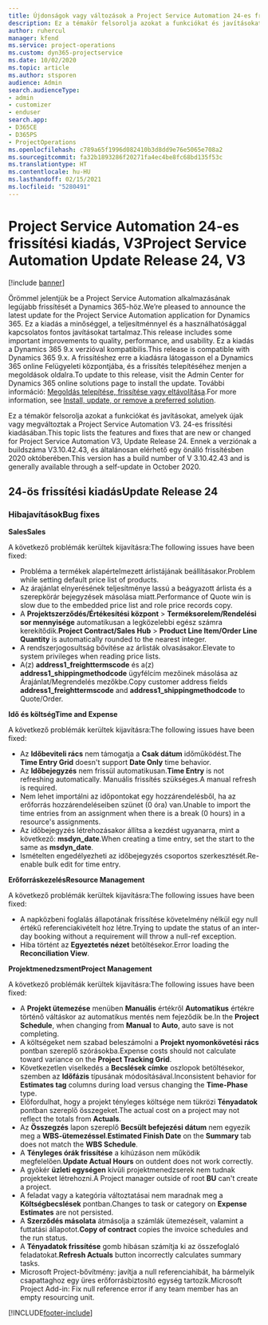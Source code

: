 ```yaml
---
title: Újdonságok vagy változások a Project Service Automation 24-es frissítési kiadásának V3 változatában
description: Ez a témakör felsorolja azokat a funkciókat és javításokat, amelyek elérhetők a Project Service Automation V3. 24-os frissítési kiadásában.
author: ruhercul
manager: kfend
ms.service: project-operations
ms.custom: dyn365-projectservice
ms.date: 10/02/2020
ms.topic: article
ms.author: stsporen
audience: Admin
search.audienceType:
- admin
- customizer
- enduser
search.app:
- D365CE
- D365PS
- ProjectOperations
ms.openlocfilehash: c789a65f1996d082410b3d8dd9e76e5065e708a2
ms.sourcegitcommit: fa32b1893286f20271fa4ec4be8fc68bd135f53c
ms.translationtype: HT
ms.contentlocale: hu-HU
ms.lasthandoff: 02/15/2021
ms.locfileid: "5280491"
---
```

# <a name="project-service-automation-update-release-24-v3"></a><span data-ttu-id="70469-103">Project Service Automation 24-es frissítési kiadás, V3</span><span class="sxs-lookup"><span data-stu-id="70469-103">Project Service Automation Update Release 24, V3</span></span>

[!include [banner](../includes/psa-now-project-operations.md)]

<span data-ttu-id="70469-104">Örömmel jelentjük be a Project Service Automation alkalmazásának legújabb frissítését a Dynamics 365-höz.</span><span class="sxs-lookup"><span data-stu-id="70469-104">We’re pleased to announce the latest update for the Project Service Automation application for Dynamics 365.</span></span> <span data-ttu-id="70469-105">Ez a kiadás a minőséggel, a teljesítménnyel és a használhatósággal kapcsolatos fontos javításokat tartalmaz.</span><span class="sxs-lookup"><span data-stu-id="70469-105">This release includes some important improvements to quality, performance, and usability.</span></span> <span data-ttu-id="70469-106">Ez a kiadás a Dynamics 365 9.x verzióval kompatibilis.</span><span class="sxs-lookup"><span data-stu-id="70469-106">This release is compatible with Dynamics 365 9.x.</span></span> <span data-ttu-id="70469-107">A frissítéshez erre a kiadásra látogasson el a Dynamics 365 online Felügyeleti központjába, és a frissítés telepítéséhez menjen a megoldások oldalra.</span><span class="sxs-lookup"><span data-stu-id="70469-107">To update to this release, visit the Admin Center for Dynamics 365 online solutions page to install the update.</span></span> <span data-ttu-id="70469-108">További információ: [Megoldás telepítése, frissítése vagy eltávolítása](https://docs.microsoft.com/power-platform/admin/install-remove-preferred-solution).</span><span class="sxs-lookup"><span data-stu-id="70469-108">For more information, see [Install, update, or remove a preferred solution](https://docs.microsoft.com/power-platform/admin/install-remove-preferred-solution).</span></span>

<span data-ttu-id="70469-109">Ez a témakör felsorolja azokat a funkciókat és javításokat, amelyek újak vagy megváltoztak a Project Service Automation V3. 24-es frissítési kiadásában.</span><span class="sxs-lookup"><span data-stu-id="70469-109">This topic lists the features and fixes that are new or changed for Project Service Automation V3, Update Release 24.</span></span> <span data-ttu-id="70469-110">Ennek a verziónak a buildszáma V3.10.42.43, és általánosan elérhető egy önálló frissítésben 2020 októberében.</span><span class="sxs-lookup"><span data-stu-id="70469-110">This version has a build number of V 3.10.42.43 and is generally available through a self-update in October 2020.</span></span>

## <a name="update-release-24"></a><span data-ttu-id="70469-111">24-ös frissítési kiadás</span><span class="sxs-lookup"><span data-stu-id="70469-111">Update Release 24</span></span>

### <a name="bug-fixes"></a><span data-ttu-id="70469-112">Hibajavítások</span><span class="sxs-lookup"><span data-stu-id="70469-112">Bug fixes</span></span>

<span data-ttu-id="70469-113">**Sales**</span><span class="sxs-lookup"><span data-stu-id="70469-113">**Sales**</span></span>

<span data-ttu-id="70469-114">A következő problémák kerültek kijavításra:</span><span class="sxs-lookup"><span data-stu-id="70469-114">The following issues have been fixed:</span></span>

- <span data-ttu-id="70469-115">Probléma a termékek alapértelmezett árlistájának beállításakor.</span><span class="sxs-lookup"><span data-stu-id="70469-115">Problem while setting default price list of products.</span></span>
- <span data-ttu-id="70469-116">Az árajánlat elnyerésének teljesítménye lassú a beágyazott árlista és a szerepkörár bejegyzések másolása miatt.</span><span class="sxs-lookup"><span data-stu-id="70469-116">Performance of Quote win is slow due to the embedded price list and role price records copy.</span></span>
- <span data-ttu-id="70469-117">A **Projektszerződés/Értékesítési központ** > **Terméksorelem/Rendelési sor mennyisége** automatikusan a legközelebbi egész számra kerekítődik.</span><span class="sxs-lookup"><span data-stu-id="70469-117">**Project Contract/Sales Hub** > **Product Line Item/Order Line Quantity** is automatically rounded to the nearest integer.</span></span>
- <span data-ttu-id="70469-118">A rendszerjogosultság bővítése az árlisták olvasásakor.</span><span class="sxs-lookup"><span data-stu-id="70469-118">Elevate to system privileges when reading price lists.</span></span>
- <span data-ttu-id="70469-119">A(z) **address1_freighttermscode** és a(z) **address1_shippingmethodcode** ügyfélcím mezőinek másolása az Árajánlat/Megrendelés mezőkbe.</span><span class="sxs-lookup"><span data-stu-id="70469-119">Copy customer address fields **address1_freighttermscode** and **address1_shippingmethodcode** to Quote/Order.</span></span> 


<span data-ttu-id="70469-120">**Idő és költség**</span><span class="sxs-lookup"><span data-stu-id="70469-120">**Time and Expense**</span></span>

<span data-ttu-id="70469-121">A következő problémák kerültek kijavításra:</span><span class="sxs-lookup"><span data-stu-id="70469-121">The following issues have been fixed:</span></span>

- <span data-ttu-id="70469-122">Az **Időbeviteli rács** nem támogatja a **Csak dátum** időműködést.</span><span class="sxs-lookup"><span data-stu-id="70469-122">The **Time Entry Grid** doesn't support **Date Only** time behavior.</span></span>
- <span data-ttu-id="70469-123">Az **Időbejegyzés** nem frissül automatikusan.</span><span class="sxs-lookup"><span data-stu-id="70469-123">**Time Entry** is not refreshing automatically.</span></span> <span data-ttu-id="70469-124">Manuális frissítés szükséges.</span><span class="sxs-lookup"><span data-stu-id="70469-124">A manual refresh is required.</span></span>
- <span data-ttu-id="70469-125">Nem lehet importálni az időpontokat egy hozzárendelésből, ha az erőforrás hozzárendeléseiben szünet (0 óra) van.</span><span class="sxs-lookup"><span data-stu-id="70469-125">Unable to import the time entries from an assignment when there is a break (0 hours) in a resource's assignments.</span></span>
- <span data-ttu-id="70469-126">Az időbejegyzés létrehozásakor állítsa a kezdést ugyanarra, mint a következő: **msdyn_date**.</span><span class="sxs-lookup"><span data-stu-id="70469-126">When creating a time entry, set the start to the same as **msdyn_date**.</span></span>
- <span data-ttu-id="70469-127">Ismételten engedélyezheti az időbejegyzés csoportos szerkesztését.</span><span class="sxs-lookup"><span data-stu-id="70469-127">Re-enable bulk edit for time entry.</span></span>

<span data-ttu-id="70469-128">**Erőforráskezelés**</span><span class="sxs-lookup"><span data-stu-id="70469-128">**Resource Management**</span></span>

<span data-ttu-id="70469-129">A következő problémák kerültek kijavításra:</span><span class="sxs-lookup"><span data-stu-id="70469-129">The following issues have been fixed:</span></span>

- <span data-ttu-id="70469-130">A napközbeni foglalás állapotának frissítése követelmény nélkül egy null értékű referenciakivételt hoz létre.</span><span class="sxs-lookup"><span data-stu-id="70469-130">Trying to update the status of an inter-day booking without a requirement will throw a null-ref exception.</span></span>
- <span data-ttu-id="70469-131">Hiba történt az **Egyeztetés nézet** betöltésekor.</span><span class="sxs-lookup"><span data-stu-id="70469-131">Error loading the **Reconciliation View**.</span></span>


<span data-ttu-id="70469-132">**Projektmenedzsment**</span><span class="sxs-lookup"><span data-stu-id="70469-132">**Project Management**</span></span>

<span data-ttu-id="70469-133">A következő problémák kerültek kijavításra:</span><span class="sxs-lookup"><span data-stu-id="70469-133">The following issues have been fixed:</span></span>

- <span data-ttu-id="70469-134">A **Projekt ütemezése** menüben **Manuális** értékről **Automatikus** értékre történő váltáskor az automatikus mentés nem fejeződik be.</span><span class="sxs-lookup"><span data-stu-id="70469-134">In the **Project Schedule**, when changing from **Manual** to **Auto**, auto save is not completing.</span></span>
- <span data-ttu-id="70469-135">A költségeket nem szabad beleszámolni a **Projekt nyomonkövetési rács** pontban szereplő szórásokba.</span><span class="sxs-lookup"><span data-stu-id="70469-135">Expense costs should not calculate toward variance on the **Project Tracking Grid**.</span></span>
- <span data-ttu-id="70469-136">Következetlen viselkedés a **Becslések címke** oszlopok betöltésekor, szemben az **Időfázis** típusának módosításával.</span><span class="sxs-lookup"><span data-stu-id="70469-136">Inconsistent behavior for **Estimates tag** columns during load versus changing the **Time-Phase** type.</span></span>
- <span data-ttu-id="70469-137">Előfordulhat, hogy a projekt tényleges költsége nem tükrözi **Tényadatok** pontban szereplő összegeket.</span><span class="sxs-lookup"><span data-stu-id="70469-137">The actual cost on a project may not reflect the totals from **Actuals**.</span></span>
- <span data-ttu-id="70469-138">Az **Összegzés** lapon szereplő **Becsült befejezési dátum** nem egyezik meg a **WBS-ütemezéssel**.</span><span class="sxs-lookup"><span data-stu-id="70469-138">**Estimated Finish Date** on the **Summary** tab does not match the **WBS Schedule**.</span></span>
- <span data-ttu-id="70469-139">A **Tényleges órák frissítése** a kihúzáson nem működik megfelelően.</span><span class="sxs-lookup"><span data-stu-id="70469-139">**Update Actual Hours** on outdent does not work correctly.</span></span>
- <span data-ttu-id="70469-140">A gyökér **üzleti egységen** kívüli projektmenedzserek nem tudnak projekteket létrehozni.</span><span class="sxs-lookup"><span data-stu-id="70469-140">A Project manager outside of root **BU** can't create a project.</span></span>
- <span data-ttu-id="70469-141">A feladat vagy a kategória változtatásai nem maradnak meg a **Költségbecslések** pontban.</span><span class="sxs-lookup"><span data-stu-id="70469-141">Changes to task or category on **Expense Estimates** are not persisted.</span></span>
- <span data-ttu-id="70469-142">A **Szerződés másolata** átmásolja a számlák ütemezéseit, valamint a futtatási állapotot.</span><span class="sxs-lookup"><span data-stu-id="70469-142">**Copy of contract** copies the invoice schedules and the run status.</span></span>
- <span data-ttu-id="70469-143">A **Tényadatok frissítése** gomb hibásan számítja ki az összefoglaló feladatokat.</span><span class="sxs-lookup"><span data-stu-id="70469-143">**Refresh Actuals** button incorrectly calculates summary tasks.</span></span>
- <span data-ttu-id="70469-144">Microsoft Project-bővítmény: javítja a null referenciahibát, ha bármelyik csapattaghoz egy üres erőforrásbiztosító egység tartozik.</span><span class="sxs-lookup"><span data-stu-id="70469-144">Microsoft Project Add-in: Fix null reference error if any team member has an empty resourcing unit.</span></span>



[!INCLUDE[footer-include](../includes/footer-banner.md)]